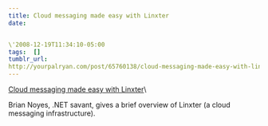 ```yaml
---
title: Cloud messaging made easy with Linxter
date:


\'2008-12-19T11:34:10-05:00 
tags:  [] 
tumblr_url:
http://yourpalryan.com/post/65760138/cloud-messaging-made-easy-with-linxter
---
```

[Cloud messaging made easy with
Linxter](http://digg.com/microsoft/Cloud_messaging_made_easy_with_Linxter)\

Brian Noyes, .NET savant, gives a brief overview of Linxter (a cloud
messaging infrastructure).
